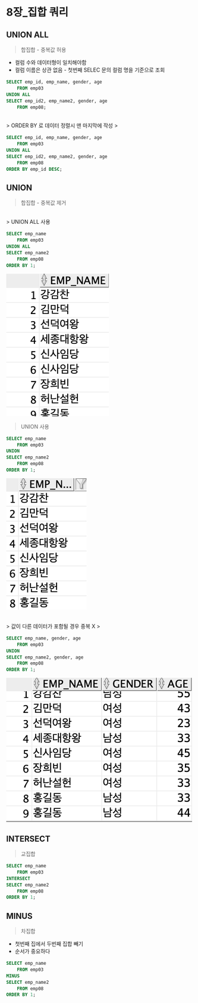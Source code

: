 # 8장_집합 쿼리

## UNION ALL

> 합집합 - 중복값 허용
> 
- 컬럼 수와 데이터형이 일치해야함
- 컬럼 이름은 상관 없음 - 첫번째 SELEC 문의 컬럼 명을 기준으로 조회

```sql
SELECT emp_id, emp_name, gender, age
    FROM emp03
UNION ALL
SELECT emp_id2, emp_name2, gender, age
    FROM emp08;
```
<br/>
> ORDER BY 로 데이터 정렬시 맨 마지막에 작성
> 

```sql
SELECT emp_id, emp_name, gender, age
    FROM emp03
UNION ALL
SELECT emp_id2, emp_name2, gender, age
    FROM emp08
ORDER BY emp_id DESC;
```

## UNION

> 합집합 - 중복값 제거 
<br/>
> UNION ALL 사용


```sql
SELECT emp_name
    FROM emp03
UNION ALL
SELECT emp_name2
    FROM emp08
ORDER BY 1;
```

![8_1](./8_1.png)
<br/>
> UNION 사용
> 

```sql
SELECT emp_name
    FROM emp03
UNION
SELECT emp_name2
    FROM emp08
ORDER BY 1;
```

![8_2](./8_2.png)

<br/>
> 값이 다른 데이터가 포함될 경우 중복 X
> 

```sql
SELECT emp_name, gender, age
    FROM emp03
UNION
SELECT emp_name2, gender, age
    FROM emp08
ORDER BY 1;
```

![8_3](./8_3.png)

## INTERSECT

> 교집합
> 

```sql
SELECT emp_name
    FROM emp03
INTERSECT
SELECT emp_name2
    FROM emp08
ORDER BY 1;

```

## MINUS

> 차집합
> 
- 첫번째 집에서 두번째 집합 빼기
- 순서가 중요하다

```sql
SELECT emp_name
    FROM emp03
MINUS
SELECT emp_name2
    FROM emp08
ORDER BY 1;
```
